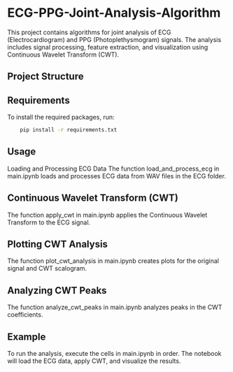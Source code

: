 # ECG-PPG-Joint-Analysis-Algorithm

This project contains algorithms for joint analysis of ECG (Electrocardiogram) and PPG (Photoplethysmogram) signals. The analysis includes signal processing, feature extraction, and visualization using Continuous Wavelet Transform (CWT).

## Project Structure


## Requirements

To install the required packages, run:

```sh
    pip install -r requirements.txt
```

## Usage
Loading and Processing ECG Data
The function load_and_process_ecg in main.ipynb loads and processes ECG data from WAV files in the ECG folder.

## Continuous Wavelet Transform (CWT)
The function apply_cwt in main.ipynb applies the Continuous Wavelet Transform to the ECG signal.

## Plotting CWT Analysis
The function plot_cwt_analysis in main.ipynb creates plots for the original signal and CWT scalogram.

## Analyzing CWT Peaks
The function analyze_cwt_peaks in main.ipynb analyzes peaks in the CWT coefficients.

## Example
To run the analysis, execute the cells in main.ipynb in order. The notebook will load the ECG data, apply CWT, and visualize the results.


